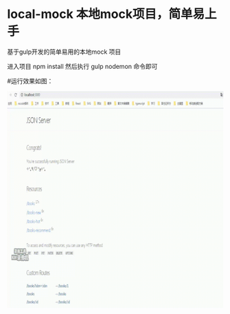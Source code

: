 # local-mock 本地mock项目，简单易上手

基于gulp开发的简单易用的本地mock 项目

进入项目 npm install 
然后执行 gulp nodemon 命令即可

#运行效果如图：

![Image](https://github.com/KaraKong/local-mock/blob/master/effect.gif)
